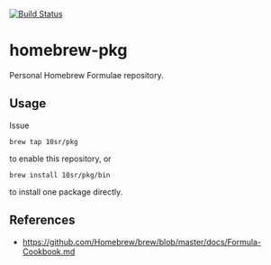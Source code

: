 [![Build Status](https://travis-ci.org/10sr/homebrew-pkg.svg)](https://travis-ci.org/10sr/homebrew-pkg)


homebrew-pkg
============


Personal Homebrew Formulae repository.


Usage
-----

Issue

    brew tap 10sr/pkg

to enable this repository, or

    brew install 10sr/pkg/bin

to install one package directly.



References
----------

* https://github.com/Homebrew/brew/blob/master/docs/Formula-Cookbook.md
